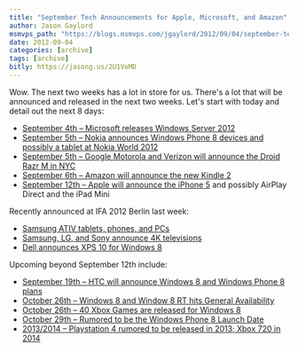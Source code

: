 ```yaml
---
title: "September Tech Announcements for Apple, Microsoft, and Amazon"
author: Jason Gaylord
msmvps_path: "https://blogs.msmvps.com/jgaylord/2012/09/04/september-tech-announcements-for-apple-microsoft-and-amazon/"
date: 2012-09-04
categories: [archive]
tags: [archive]
bitly: https://jasong.us/2U1VoMD
---
```


Wow. The next two weeks has a lot in store for us. There's a lot that will be announced and released in the next two weeks. Let's start with today and detail out the next 8 days:

-   [](http://www.microsoft.com/ws2012)[September 4th – Microsoft releases Windows Server 2012](http://jasong.us/Q1BCLQ)
-   [](http://www.nokia.com/global/about-nokia/nokiaworld/)[September 5th – Nokia announces Windows Phone 8 devices and possibly a tablet at Nokia World 2012](http://jasong.us/Q1BfB9)
-   [](http://www.pcworld.com/article/261812/droid_razr_m_expected_at_motorolaverizon_event.html)[September 5th – Google Motorola and Verizon will announce the Droid Razr M in NYC](http://jasong.us/Q1D3tU)
-   [](http://news.cnet.com/8301-1035_3-57504515-94/kindle-fire-wont-go-big-to-take-on-ipad/)[September 6th – Amazon will announce the new Kindle 2](http://jasong.us/Q1AlV7)
-   [](http://jasong.us/Q1zvYm)[September 12th – Apple will announce the iPhone 5](http://jasong.us/Q1zvYm) and possibly AirPlay Direct and the iPad Mini

Recently announced at IFA 2012 Berlin last week:

-   [](http://www.samsung.com/global/ativ/index.html)[Samsung ATIV tablets, phones, and PCs](http://jasong.us/OVhoBy)
-   [](http://www.theverge.com/2012/9/4/3289567/4k-tv-future/in/3040349)[Samsung, LG, and Sony announce 4K televisions](http://jasong.us/Q23ppV)
-   [](http://www.pcworld.com/article/261637/dell_announces_xps_10_tablet_with_arm_processor_windows_rt.html)[Dell announces XPS 10 for Windows 8](http://jasong.us/Q24uy5)

Upcoming beyond September 12th include:

-   [](http://www.theverge.com/2012/9/4/3291553/htc-event-september-19th-windows-phone-8-devices-invite)[September 19th – HTC will announce Windows 8 and Windows Phone 8 plans](http://jasong.us/Q23MRm)
-   [](http://blogs.msdn.com/b/b8/archive/2012/08/01/releasing-windows-8-august-1-2012.aspx)[October 26th – Windows 8 and Window 8 RT hits General Availability](http://jasong.us/Q26uWZ)
-   [](http://arstechnica.com/gaming/2012/08/xbox-live-games-coming-to-windows-8-on-october-26/)[October 26th – 40 Xbox Games are released for Windows 8](http://jasong.us/Q26Gpj)
-   [](http://www.techradar.com/news/software/operating-systems/oct-29-flagged-as-microsoft-windows-phone-8-launch-1093993?src=rss)[October 29th – Rumored to be the Windows Phone 8 Launch Date](http://jasong.us/Q2617d)
-   [](http://www.gamespot.com/news/gamestop-ceo-expecting-xbox-720-or-ps4-in-2013-6394566)[2013/2014 – Playstation 4 rumored to be released in 2013; Xbox 720 in 2014](http://jasong.us/Q283nV)